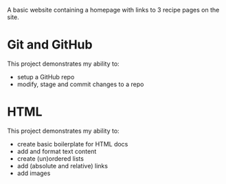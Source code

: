 A basic website containing a homepage with links to 3 recipe pages on the site.

# Git and GitHub #
This project demonstrates my ability to:
- setup a GitHub repo
- modify, stage and commit changes to a repo

# HTML #
This project demonstrates my ability to:
- create basic boilerplate for HTML docs
- add and format text content
- create (un)ordered lists
- add (absolute and relative) links
- add images